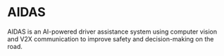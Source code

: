 # AIDAS
AIDAS is an AI-powered driver assistance system using computer vision and V2X communication to improve safety and decision-making on the road.
